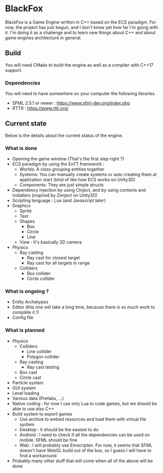 # BlackFox
BlackFox is a Game Engine written in C++ based on the ECS paradigm.
For now, the project has just begun, and I don't know yet how far I'm going with it.
I'm doing it as a challenge and to learn new things about C++ and about game engines
architecture in general.

## Build

You will need CMake to build the engine as well as a compiler with C++17 support.

### Dependencies

You will need to have somewhere on your computer the following libraries. 

* SFML 2.5.1 or newer : https://www.sfml-dev.org/index.php
* RTTR : https://www.rttr.org/

## Current state

Below is the details about the current status of the engine.

### What is done

* Opening the game window (That's the first step right ?)
* ECS paradigm by using the EnTT framework :
    * Worlds: A class grouping entities together
    * Systems: You can manually create systems or auto creating them at application start (kind of like how ECS works on Unity3D)
    * Components: They are just simple structs
* Dependency injection by using CInject, and by using contexts and installers (inspired by Zenject on Unity3D)
* Scripting language : Lua (and Javascript later)
* Graphics
    * Sprite
    * Text
    * Shapes
        * Box
        * Circle
        * Line
    * View : It's basically 2D camera
* Physics
    * Ray casting
        * Ray cast for closest target
        * Ray cast for all targets in range
    * Colliders
        * Box collider
        * Circle collider

### What is ongoing ?

* Entity Archetypes
* Editor (this one will take a long time, because there is so much work to complete it !)
* Config file

### What is planned

* Physics
    * Colliders
        * Line collider
        * Polygon collider
    * Ray casting
        * Ray cast testing
    * Box cast
    * Circle cast
* Particle system
* GUI system
* Level loading
* Various data (Prefabs, ...)
* Native coding : for now I use only Lua to code games, but we should be able to use also C++
* Build system to export games
    * Use archive to embed resources and load them with virtual file system
    * Desktop : it should be the easiest to do
    * Android : I need to check if all the dependencies can be used on mobile. SFML should be fine
    * Web : I will probably use Emscripten. For now, it seems that SFML doesn't have WebGL build out of the box, so I guess I will have to find a workaround
* Probably many other stuff that will come when all of the above will be done